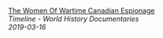 <!--2024-07-21 00:18:13-->
<div class="yb">
  <a class="nodecor" href="/posts.html?istoriya/the_women_of_wartime_canadian_espionage">
    <img class="preview" data-videoid="cpwF1F7iD9g" src="https://i.ytimg.com/vi/cpwF1F7iD9g/hqdefault.jpg" align="middle" alt="">
  </a>
  <div class="inlbl text">
    <a class="nodecor" href="/posts.html?istoriya/the_women_of_wartime_canadian_espionage">The Women Of Wartime Canadian Espionage</a><br>
    <i class="smaller2">Timeline - World History Documentaries</i><br>
    <i class="smaller3">2019-03-16</i>
  </div>
</div>
